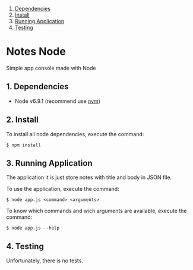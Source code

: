 <!-- vscode-markdown-toc -->
1. [Dependencies](#Dependencies)
2. [Install](#Install)
3. [Running Application](#RunningApplication)
4. [Testing](#Testing)

<!-- /vscode-markdown-toc -->
# Notes Node

Simple app console made with Node

##  1. <a name='Dependencies'></a>Dependencies

- Node v6.9.1 (recommend use [nvm](https://github.com/creationix/nvm#install-script))

##  2. <a name='Install'></a>Install

To install all node dependencies, execute the command:

```
$ npm install
```

##  3. <a name='RunningApplication'></a>Running Application

The application it is just store notes with title and body in JSON file.

To use the application, execute the command:

```
$ node app.js <command> <arguments>
```

To know which commands and wich arguments are available, execute the command:

```
$ node app.js --help
```

##  4. <a name='Testing'></a>Testing

Unfortunately, there is no tests.
